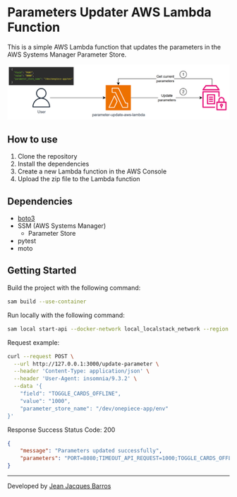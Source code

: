 # Parameters Updater AWS Lambda Function

This is a simple AWS Lambda function that updates the parameters in the AWS Systems Manager Parameter Store.

<img src="images/update-process.png">

## How to use

1. Clone the repository
2. Install the dependencies
3. Create a new Lambda function in the AWS Console
4. Upload the zip file to the Lambda function

## Dependencies

- [boto3](https://pypi.org/project/boto3/)
- SSM (AWS Systems Manager)
    - Parameter Store
- pytest
- moto

## Getting Started

Build the project with the following command:

``` bash
sam build --use-container
```

Run locally with the following command:

``` bash
sam local start-api --docker-network local_localstack_network --region us-east-1
```

Request example:

``` bash
curl --request POST \
  --url http://127.0.0.1:3000/update-parameter \
  --header 'Content-Type: application/json' \
  --header 'User-Agent: insomnia/9.3.2' \
  --data '{
	"field": "TOGGLE_CARDS_OFFLINE",
	"value": "1000",
    "parameter_store_name": "/dev/onepiece-app/env"
}'
```

Response Success Status Code: 200

``` json
{
	"message": "Parameters updated successfully",
	"parameters": "PORT=8080;TIMEOUT_API_REQUEST=1000;TOGGLE_CARDS_OFFLINE=123"
}
``` 

---
Developed by [Jean Jacques Barros](https://github.com/jjeanjacques10)

